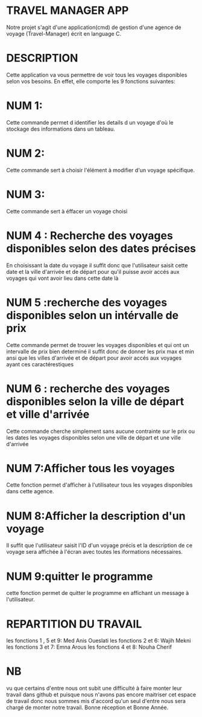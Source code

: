 # TRAVEL MANAGER APP
Notre projet s'agit d'une application(cmd) de gestion d'une agence de voyage (Travel-Manager) écrit en language C.

# DESCRIPTION
Cette application va vous permettre de voir tous les voyages disponibles selon vos besoins.
En effet, elle comporte les 9 fonctions suivantes:

# NUM 1:
Cette commande permet d identifier les details d un voyage d'où le stockage des informations dans un tableau.
# NUM 2:
Cette commande sert à choisir l'élément à modifier d'un voyage spécifique.
# NUM 3:
Cette commande sert à éffacer un voyage choisi
# NUM 4 : Recherche des voyages disponibles selon des dates précises
En choisissant la date du voyage 
il suffit donc que l'utilisateur saisit cette date et la ville d'arrivée et de départ pour qu'il 
puisse avoir accés aux voyages qui vont avoir lieu dans cette date là 

# NUM 5 :recherche des voyages disponibles selon un intérvalle de prix 
Cette commande permet de trouver les voyages disponibles et qui ont un intervalle de prix bien determiné 
il suffit donc de donner les prix max et min ansi que les villes d'arrivée et de départ pour avoir accés 
aux voyages ayant ces caractérestiques

# NUM 6 : recherche des voyages disponibles selon la ville de départ et ville d'arrivée 
Cette commande cherche simplement sans aucune contrainte sur le prix ou les dates les voyages disponibles 
selon une ville de départ et une ville d'arrivée 

# NUM 7:Afficher tous les voyages
Cette fonction permet d'afficher à l'utilisateur tous les voyages disponibles dans cette agence.

# NUM 8:Afficher la description d'un voyage
Il suffit que l'utilisateur saisit l'ID d'un voyage précis et la description de ce voyage sera affichée à l'écran avec toutes les iformations nécessaires.

# NUM 9:quitter le programme
cette fonction permet de quitter le programme en affichant un message à l'utilisateur.

# REPARTITION DU TRAVAIL 
les fonctions 1 , 5 et 9: Med Anis Oueslati
les fonctions 2 et 6: Wajih Mekni
les fonctions 3 et 7: Emna Arous
les fonctions 4 et 8: Nouha Cherif

# NB
vu que certains d'entre nous ont subit une difficulté à faire monter leur travail dans github et puisque nous n'avons pas encore maitriser cet espace de travail donc nous sommes mis d'accord qu'un seul d'entre nous sera chargé de monter notre travail.
Bonne réception et Bonne Année.